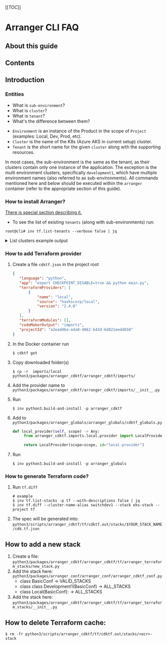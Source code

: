 [[_TOC_]]

# Arranger CLI FAQ

## About this guide

## Contents

## Introduction

### Entities

* What is `sub-environment`?
* What is `cluster`?
* What is `tenant`?
* What's the difference between them?

- `Environment` is an instance of the Product in the scope of `Project` (examples: Local, Dev, Prod, etc).
- `Cluster` is the name of the K8s (Azure AKS in current setup) cluster.
- `Tenant` is the short name for the given `cluster` along with the supporting resources.

In most cases, the sub-environment is the same as the tenant, as their clusters contain only one instance of the
application. The exception is the multi environment clusters, specifically `development1`, which have multiple environment
names (also referred to as sub-environments). All commands mentioned here and below should be executed within the
`arranger` container (refer to the appropriate section of this guide).

### How to install Arranger?

[There is special section describing it.](PREPARE_ENVIRONMENT.md)

* To see the list of existing `tenants` (along with sub-environments) run:

```shell
root@cli# inv tf.list-tenants --verbose false | jq
```

<details>
  <summary>List clusters example output</summary>

```json
[
  "development1",
  "local",
  "staging1"
]
```

</details>

### How to add Terraform provider

1. Create a file `cdktf.json` in the project root

   ```json
   {  
      "language": "python",
      "app": "export CHECKPOINT_DISABLE=true && python main.py",
      "terraformProviders": [
          {
              "name": "local",
              "source": "hashicorp/local",
              "version": "2.4.0"
          }
      ],
      "terraformModules": [],
      "codeMakerOutput": "importz",
      "projectId": "a2eadd6a-eda8-4862-b43d-6d821eeddb58"
   }
   ```

2. In the Docker container run
   ```shell
   $ cdktf get
   ```

3. Copy downloaded folder(s)
   ```shell
   $ cp -r  importz/local python3/packages/arranger_cdktf/arranger_cdktf/imports/
   ```

4. Add the provider name to `python3/packages/arranger_cdktf/arranger_cdktf/imports/__init__.py`


5. Run
   ```shell
   $ inv python3.build-and-install -p arranger_cdktf
   ```

6. Add to `python3/packages/arranger_globals/arranger_globals/cdktf_globals.py`

   ```python
   def local_provider(self, scope) -> Any:
        from arranger_cdktf.imports.local.provider import LocalProvider

        return LocalProvider(scope=scope, id="local-provider")
   ```

7. Run
   ```shell
   $ inv python3.build-and-install -p arranger_globals
   ```

### How to generate Terraform code?

1. Run `tf.diff`
   ```shell
   # example 
   $ inv tf.list-stacks -p tf --with-descriptions false | jq
   $ inv tf.diff --cluster-name-alias switchdev1 --stack eks-stack --project tf   
   ```
2. The spec will be generated into: `python3/scripts/arranger_cdktf/tf/cdktf.out/stacks/$YOUR_STACK_NAME/cdk.tf.json`

## How to add a new stack

1. Create a file: `python3/packages/arranger_cdktf/arranger_cdktf/tf/arranger_terraform_stacks/new_stack.py`
2. Add the stack here: `python3/packages/arranger_conf/arranger_conf/arranger_cdktf_conf.py`
    - class BasicConf -> VALID_STACKS
    - class class Development1(BasicConf) -> ALL_STACKS
    - class Local(BasicConf): -> ALL_STACKS
3. Add the stack here: `python3/packages/arranger_cdktf/arranger_cdktf/tf/arranger_terraform_stacks/__init__.py`

## How to delete Terraform cache:

   ```shell
   $ rm -fr python3/scripts/arranger_cdktf/tf/cdktf.out/stacks/<ecr>-stack
   ```
